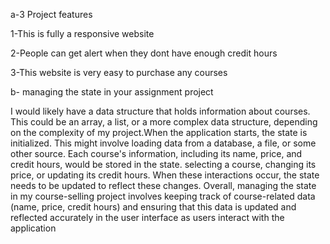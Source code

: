 a-3 Project features

1-This is fully a responsive website   

2-People can get alert when they dont have enough credit hours  

3-This website is very easy to purchase any courses  


b- managing the state in your assignment project

 I would likely have a data structure that holds information about courses. This could be an array, a list, or a more complex data structure, depending on the complexity of my project.When the application starts, the state is initialized. This might involve loading data from a database, a file, or some other source. Each course's information, including its name, price, and credit hours, would be stored in the state. selecting a course, changing its price, or updating its credit hours. When these interactions occur, the state needs to be updated to reflect these changes.
 Overall, managing the state in my course-selling project involves keeping track of course-related data (name, price, credit hours) and ensuring that this data is updated and reflected accurately in the user interface as users interact with the application